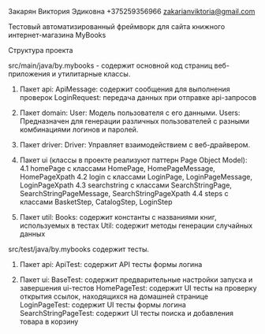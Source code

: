 Закарян Виктория Эдиковна
+375259356966
zakarianviktoria@gmail.com

Тестовый автоматизированный фреймворк для сайта книжного интернет-магазина MyBooks

Структура проекта

src/main/java/by.mybooks - содержит основной код страниц веб-приложения и утилитарные классы.
1. Пакет api:
ApiMessage: содержит сообщения для выполнения проверок
LoginRequest: передача данных при отправке api-запросов

2. Пакет domain:
User: Модель пользователя с его данными.
Users: Предназначен для генерации различных пользователей с разными комбинациями логинов и паролей.

3. Пакет driver:
Driver: Управляет взаимодействием с веб-драйвером.

4. Пакет ui (классы в проекте реализуют паттерн Page Object Model):
   4.1 homePage с классами HomePage, HomePageMessage, HomePageXpath
   4.2 login с классами LoginPage, LoginPageMessage, LoginPageXpath
   4.3 searchstring с классами SearchStringPage, SearchStringPageMessage, SearchStringPageXpath
   4.4 steps с классами BasketStep, CatalogStep, LoginStep

5. Пакет util:
Books: содержит константы с названиями книг, используемых в тестах
Util: содержит методы генерации случайных данных 

src/test/java/by.mybooks содержит тесты.
1. Пакет api:
ApiTest: содержит API тесты формы логина

2. Пакет ui:
BaseTest: содержит предварительные настройки запуска и завершения ui-тестов
HomePageTest: содержит UI тесты на проверку открытия ссылок, находящихся на домашней странице
LoginPageTest: содержит UI тесты формы логина
SearchStringPageTest: содержит UI тесты поиска и добавления товара в корзину